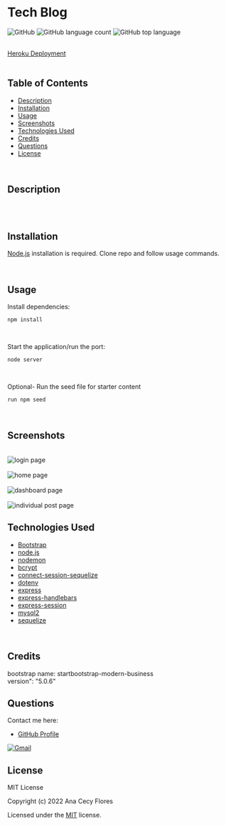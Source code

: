 # Tech Blog

![GitHub](https://img.shields.io/github/license/anacecyflores1/TechBlog)
![GitHub language count](https://img.shields.io/github/languages/count/anacecyflores1/TechBlog)
![GitHub top language](https://img.shields.io/github/languages/top/anacecyflores1/TechBlog)

<br>
<a href="https://techno-blogger.herokuapp.com/login/">Heroku Deployment</a>
<br><br>

## Table of Contents

- [Description](#description)
- [Installation](#installation)
- [Usage](#usage)
- [Screenshots](#screenshots)
- [Technologies Used](#technologies-used)
- [Credits](#credits)
- [Questions](#questions)
- [License](#license)

<br>

## Description


<br>
<br>

## Installation

[Node.js](https://nodejs.org/en/) installation is required. Clone repo and follow usage commands.

<br>

## Usage

Install dependencies:

```
npm install
```

<br>

Start the application/run the port:

```
node server
```

<br>

Optional- Run the seed file for starter content

```
run npm seed
```

<br>

## Screenshots

<br>
<img src="/public/assets/" alt="login page" >
<br>
<br>
<img src="/public/assets/" alt="home page" >
<br>
<br>
<img src="/public/assets/" alt="dashboard page" >
<br>
<br>
<img src="/public/assets/" alt="individual post page">
<br>

## Technologies Used

- [Bootstrap](https://startbootstrap.com/template/modern-business)
- [node.js](https://nodejs.org/en/)
- [nodemon](https://www.npmjs.com/package/nodemon)
- [bcrypt](https://www.npmjs.com/package/bcrypt)
- [connect-session-sequelize](https://www.npmjs.com/package/connect-session-sequelize)
- [dotenv](https://www.npmjs.com/package/dotenv)
- [express](https://expressjs.com/)
- [express-handlebars](https://www.npmjs.com/package/express-handlebars)
- [express-session](https://www.npmjs.com/package/express-session)
- [mysql2](https://www.npmjs.com/package/mysql2)
- [sequelize](https://sequelize.org/)

<br>

## Credits
 bootstrap name: startbootstrap-modern-business <br>
    version": "5.0.6"

## Questions

Contact me here:

- [GitHub Profile](https://github.com/anacecyflores1)
<a href="mailto: anacecyflores1@gmail.com">
    <img src="https://img.shields.io/badge/Gmail-D14836?style=for-the-badge&logo=gmail&logoColor=white&color=071A2C" alt="Gmail"/>
  </a>

<br>

## License

MIT License

Copyright (c) 2022 Ana Cecy Flores

Licensed under the [MIT](LICENSE) license.
